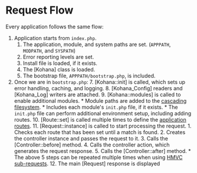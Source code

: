 # Request Flow

Every application follows the same flow:

1. Application starts from `index.php`.
	1. The application, module, and system paths are set. (`APPPATH`, `MODPATH`, and `SYSPATH`)
	2. Error reporting levels are set.
	3. Install file is loaded, if it exists.
	4. The [Kohana] class is loaded.
	5. The bootstrap file, `APPPATH/bootstrap.php`, is included.
2. Once we are in `bootstrap.php`:
	7. [Kohana::init] is called, which sets up error handling, caching, and logging.
	8. [Kohana_Config] readers and [Kohana_Log] writers are attached.
	9. [Kohana::modules] is called to enable additional modules.
	    * Module paths are added to the [cascading filesystem](files).
		* Includes each module's `init.php` file, if it exists. 
	    * The `init.php` file can perform additional environment setup, including adding routes.
	10. [Route::set] is called multiple times to define the [application routes](routing).
	11. [Request::instance] is called to start processing the request.
		1. Checks each route that has been set until a match is found.
		2. Creates the controller instance and passes the request to it.
		3. Calls the [Controller::before] method.
		4. Calls the controller action, which generates the request response.
		5. Calls the [Controller::after] method.
		    * The above 5 steps can be repeated multiple times when using [HMVC sub-requests](requests).
	12. The main [Request] response is displayed